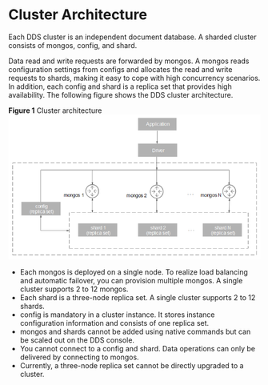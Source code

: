 # Cluster Architecture<a name="dds_01_0011"></a>

Each DDS cluster is an independent document database. A sharded cluster consists of mongos, config, and shard.

Data read and write requests are forwarded by mongos. A mongos reads configuration settings from configs and allocates the read and write requests to shards, making it easy to cope with high concurrency scenarios. In addition, each config and shard is a replica set that provides high availability. The following figure shows the DDS cluster architecture.

**Figure  1**  Cluster architecture<a name="fig1930710481542"></a>  
![](figures/cluster-architecture.png "cluster-architecture")

-   Each mongos is deployed on a single node. To realize load balancing and automatic failover, you can provision multiple mongos. A single cluster supports 2 to 12 mongos.
-   Each shard is a three-node replica set. A single cluster supports 2 to 12 shards.
-   config is mandatory in a cluster instance. It stores instance configuration information and consists of one replica set.
-   mongos and shards cannot be added using native commands but can be scaled out on the DDS console.
-   You cannot connect to a config and shard. Data operations can only be delivered by connecting to mongos.
-   Currently, a three-node replica set cannot be directly upgraded to a cluster.

